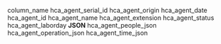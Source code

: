 column_name
hca_agent_serial_id
hca_agent_origin
hca_agent_date
hca_agent_id
hca_agent_name
hca_agent_extension
hca_agent_status
hca_agent_laborday
__JSON__
hca_agent_people_json
hca_agent_operation_json
hca_agent_time_json
